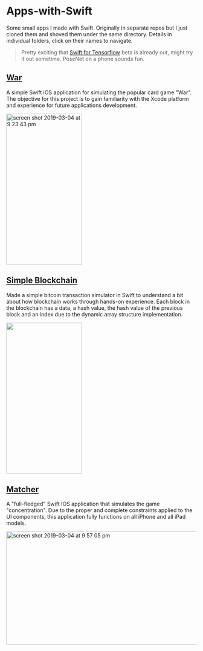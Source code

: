 # Apps-with-Swift

Some small apps I made with Swift. Originally in separate repos but I just cloned them and shoved them under the same directory. Details in individual folders, click on their names to navigate. 

> Pretty exciting that [Swift for Tensorflow](https://www.tensorflow.org/swift) beta is already out, might try it out sometime. PoseNet on a phone sounds fun.

## [War]("War")

A simple Swift iOS application for simulating the popular card game "War". The objective for this project is to gain familiarity with the Xcode platform and experience for future applications development.

<img width="200" height="400" alt="screen shot 2019-03-04 at 9 23 43 pm" src="https://user-images.githubusercontent.com/43103206/53776870-7f7eb300-3ec5-11e9-8828-57cd0e3d5029.png">

## [Simple Blockchain]("Simple-Blockchain")

Made a simple bitcoin transaction simulator in Swift to understand a bit about how blockchain works through hands-on experience. Each block in the blockchain has a data, a hash value, the hash value of the previous block and an index due to the dynamic array structure implementation. 

<img src="https://user-images.githubusercontent.com/43103206/54482531-6fe36080-481b-11e9-90a7-78d64c76d2c0.gif" width="200" height="400" />

## [Matcher]("Matcher")

A "full-fledged" Swift IOS application that simulates the game "concentration". Due to the proper and complete constraints applied to the UI components, this application fully functions on all iPhone and all iPad models.

<img width="648" height="300" alt="screen shot 2019-03-04 at 9 57 05 pm" src="https://user-images.githubusercontent.com/43103206/53777829-9d99e280-3ec8-11e9-948c-39b4a95280ce.png">

